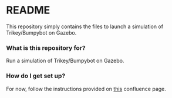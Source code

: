 # README #

This repository simply contains the files to launch a simulation of Trikey/Bumpybot
on Gazebo. 

### What is this repository for? ###

Run a simulation of Trikey/Bumpybot on Gazebo.

### How do I get set up? ###

For now, follow the instructions provided on 
[this](https://carlosgonzalez-hcrl.atlassian.net/wiki/spaces/TRIKEY/pages/33007/Running+Trikey+Simulation) 
confluence page.

